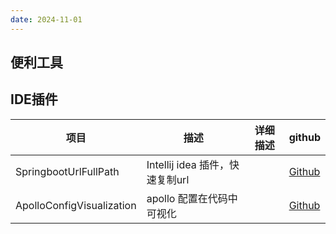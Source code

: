 ```yaml
---
date: 2024-11-01
---
```

## 便利工具



## IDE插件
| 项目          | 描述                       | 详细描述 | github |
|-------------|--------------------------|------|--------|
| SpringbootUrlFullPath | Intellij idea 插件，快速复制url |      |  [Github](https://github.com/adgai/SpringbootUrlFullPath )|
| ApolloConfigVisualization | apollo 配置在代码中可视化         |      |  [Github](https://github.com/adgai/ApolloConfigVisualization)|